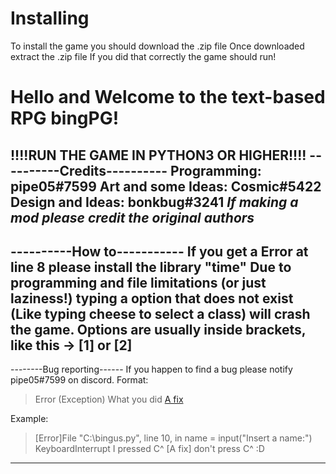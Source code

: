 # Installing
 To install the game you should download the .zip file
 Once downloaded extract the .zip file
 If you did that correctly the game should run!
# Hello and Welcome to the text-based RPG bingPG!
!!!!RUN THE GAME IN PYTHON3 OR HIGHER!!!!
----------Credits----------
Programming: pipe05#7599
Art and some Ideas: Cosmic#5422
Design and Ideas: bonkbug#3241
*If making a mod please credit the original authors*
---------------------------
----------How to-----------
If you get a Error at line 8 please install the library "time"
Due to programming and file limitations (or just laziness!) typing a option that does not exist (Like typing cheese to select a class) will crash the game.
Options are usually inside brackets, like this -> [1] or [2]
---------------------------
--------Bug reporting------
If you happen to find a bug please notify pipe05#7599 on discord.
Format:
>Error (Exception)
>What you did
>[A fix](optional)

Example:
>[Error]File "C:\bingus.py", line 10, in <module> name = input("Insert a name:") KeyboardInterrupt 
>I pressed C^
>[A fix] don't press C^ :D
---------------------------
